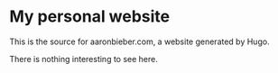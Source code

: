 # My personal website

This is the source for aaronbieber.com, a website generated by Hugo.

There is nothing interesting to see here.
